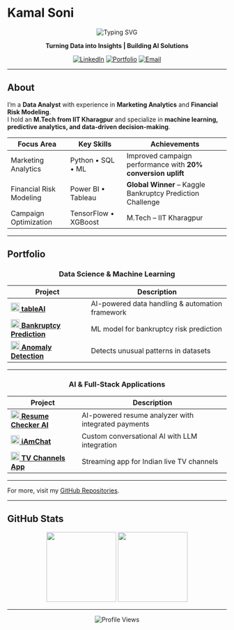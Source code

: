 # Kamal Soni

<div align="center">

![Typing SVG](https://readme-typing-svg.herokuapp.com?font=Fira+Code&size=24&pause=1000&color=2F81F7&center=true&vCenter=true&width=500&lines=Data+Analyst;Machine+Learning+Engineer;IIT+Kharagpur+Graduate)

**Turning Data into Insights | Building AI Solutions**

[![LinkedIn](https://img.shields.io/badge/-LinkedIn-0A66C2?style=for-the-badge&logo=linkedin&logoColor=white)](https://linkedin.com/in/kamalsonikgp)
[![Portfolio](https://img.shields.io/badge/-Portfolio-FF6B35?style=for-the-badge&logo=firefox&logoColor=white)](https://kamaliitkgp.pythonanywhere.com/)
[![Email](https://img.shields.io/badge/-Email-EA4335?style=for-the-badge&logo=gmail&logoColor=white)](mailto:kamalsoni3839@gmail.com)

</div>

---

## About

I’m a **Data Analyst** with experience in **Marketing Analytics** and **Financial Risk Modeling**.  
I hold an **M.Tech from IIT Kharagpur** and specialize in **machine learning, predictive analytics, and data-driven decision-making**.  

<div align="center">

| **Focus Area**            | **Key Skills**                       | **Achievements**                               |
|----------------------------|--------------------------------------|-----------------------------------------------|
| Marketing Analytics        | Python • SQL • ML                   | Improved campaign performance with **20% conversion uplift** |
| Financial Risk Modeling    | Power BI • Tableau                  | **Global Winner** – Kaggle Bankruptcy Prediction Challenge |
| Campaign Optimization      | TensorFlow • XGBoost                | M.Tech – IIT Kharagpur                        |


</div>

---
## Portfolio

<div align="center">

### Data Science & Machine Learning  
| Project | Description |
|---------|-------------|
| <a href="https://github.com/kamalshowgit/tableAI"><img src="https://img.icons8.com/ios-filled/25/artificial-intelligence.png" width="20"/> **tableAI**</a> | AI-powered data handling & automation framework |
| <a href="https://github.com/kamalshowgit/kagglecomp"><img src="https://img.icons8.com/ios-filled/25/combo-chart.png" width="20"/> **Bankruptcy Prediction**</a> | ML model for bankruptcy risk prediction |
| <a href="https://github.com/kamalshowgit/anomaly-detection"><img src="https://img.icons8.com/ios-filled/25/inspection.png" width="20"/> **Anomaly Detection**</a> | Detects unusual patterns in datasets |

---

### AI & Full-Stack Applications  
| Project | Description |
|---------|-------------|
| <a href="https://github.com/kamalshowgit/resume-checker-next"><img src="https://img.icons8.com/ios-filled/25/resume.png" width="20"/> **Resume Checker AI**</a> | AI-powered resume analyzer with integrated payments |
| <a href="https://github.com/kamalshowgit/iAmChat"><img src="https://img.icons8.com/ios-filled/25/chat.png" width="20"/> **iAmChat**</a> | Custom conversational AI with LLM integration |
| <a href="https://github.com/kamalshowgit/tv-channels"><img src="https://img.icons8.com/ios-filled/25/tv.png" width="20"/> **TV Channels App**</a> | Streaming app for Indian live TV channels |

</div>


---

For more, visit my [GitHub Repositories](https://github.com/kamalshowgit?tab=repositories).


---

## GitHub Stats

<div align="center">

<img src="https://github-readme-stats.vercel.app/api?username=kamalshowgit&show_icons=true&theme=transparent&hide_border=true&icon_color=2F81F7&title_color=2F81F7" height="160"/>
<img src="https://github-readme-streak-stats.herokuapp.com/?user=kamalshowgit&theme=transparent&hide_border=true&ring=2F81F7&fire=FF6B35&currStreakLabel=2F81F7" height="160"/>

</div>

---

<div align="center">

![Profile Views](https://komarev.com/ghpvc/?username=kamalshowgit&color=2F81F7&style=flat-square&label=Profile+Views)

</div>
